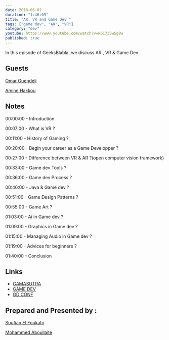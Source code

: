 ```yaml
---
date: 2018-06-02
duration: "1:46:09"
title: "AR, VR and Game Dev "
tags: ["game dev", "AR", "VR"]
category: "dev"
youtube: https://www.youtube.com/watch?v=R6173SwSg8w
published: true
---
```


In this episode of GeeksBlabla, we discuss AR , VR & Game Dev .

## Guests

[Omar Guendeli](https://guendeliomar.com)

[Amine Hakkou](https://www.hakkou.me/)

## Notes

00:00:00 - Introduction

00:07:00 - What is VR ?

00:11:00 - History of Gaming ?

00:20:00 - Begin your career as a Game Developper ?

00:27:00 - Difference between VR & AR ?(open computer vision framework)

00:33:00 - Game dev Tools ?

00:36:00 - Game dev Process ?

00:46:00 - Java & Game dev ?

00:51:00 - Game Design Patterns ?

00:55:00 - Game Art ?

01:03:00 - Ai in Game dev ?

01:09:00 - Graphics in Game dev ?

01:15:00 - Managing Audio in Game dev ?

01:19:00 - Advices for beginners ?

01:40:00 - Conclusion

## Links

- [GAMASUTRA](https://www.gamasutra.com/)
- [GAME DEV](https://gamedev.net/)
- [GD CONF](https://gdconf.com/)

## Prepared and Presented by :

[Soufian El Foukahi](https://twitter.com/soufianelf/)

[Mohammed Aboullaite](http://aboullaite.me/)
